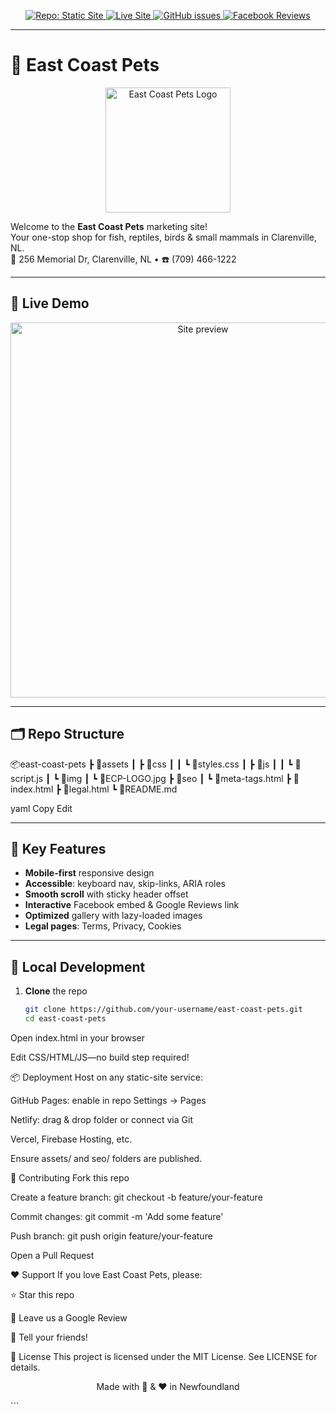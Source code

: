 <!-- PROJECT BADGES -->
<p align="center">
  <a href="https://github.com/your-username/east-coast-pets">
    <img src="https://img.shields.io/badge/Repo-Static%20Site-blue?logo=github" alt="Repo: Static Site" />
  </a>
  <a href="https://eastcoastpets.ca" target="_blank">
    <img src="https://img.shields.io/badge/Live-Site-🚀-green" alt="Live Site" />
  </a>
  <a href="https://github.com/your-username/east-coast-pets/issues" target="_blank">
    <img src="https://img.shields.io/github/issues/your-username/east-coast-pets" alt="GitHub issues" />
  </a>
  <a href="https://g.co/kgs/QSLmZuu" target="_blank">
    <img src="https://img.shields.io/badge/Reviews-Facebook-blue?logo=facebook" alt="Facebook Reviews" />
  </a>
</p>

---

# 🌊 East Coast Pets

<p align="center">
  <img src="assets/img/ECP-LOGO.jpg" alt="East Coast Pets Logo" width="200" />
</p>

Welcome to the **East Coast Pets** marketing site!  
Your one-stop shop for fish, reptiles, birds & small mammals in Clarenville, NL.  
📍 256 Memorial Dr, Clarenville, NL • ☎️ (709) 466-1222

---

## 📸 Live Demo

<div align="center">
  <a href="https://eastcoastpets.ca" target="_blank">
    <img src="https://media.giphy.com/media/3orieVVhHQsVnC0xDW/giphy.gif" alt="Site preview" width="600">
  </a>
</div>

---

## 🗂️ Repo Structure

📦east-coast-pets ┣ 📂assets ┃ ┣ 📂css ┃ ┃ ┗ 📜styles.css ┃ ┣ 📂js ┃ ┃ ┗ 📜script.js ┃ ┗ 📂img ┃ ┗ 📜ECP-LOGO.jpg ┣ 📂seo ┃ ┗ 📜meta-tags.html ┣ 📜index.html ┣ 📜legal.html ┗ 📜README.md

yaml
Copy
Edit

---

## 🎨 Key Features

- **Mobile-first** responsive design  
- **Accessible**: keyboard nav, skip-links, ARIA roles  
- **Smooth scroll** with sticky header offset  
- **Interactive** Facebook embed & Google Reviews link  
- **Optimized** gallery with lazy-loaded images  
- **Legal pages**: Terms, Privacy, Cookies  

---

## 🚀 Local Development

1. **Clone** the repo  
   ```bash
   git clone https://github.com/your-username/east-coast-pets.git
   cd east-coast-pets
Open index.html in your browser

Edit CSS/HTML/JS—no build step required!

📦 Deployment
Host on any static-site service:

GitHub Pages: enable in repo Settings → Pages

Netlify: drag & drop folder or connect via Git

Vercel, Firebase Hosting, etc.

Ensure assets/ and seo/ folders are published.

🤝 Contributing
Fork this repo

Create a feature branch: git checkout -b feature/your-feature

Commit changes: git commit -m 'Add some feature'

Push branch: git push origin feature/your-feature

Open a Pull Request

❤️ Support
If you love East Coast Pets, please:

⭐️ Star this repo

📝 Leave us a Google Review

📢 Tell your friends!

📄 License
This project is licensed under the MIT License. See LICENSE for details.

<p align="center"> Made with 🐠 & ❤️ in Newfoundland </p> ```